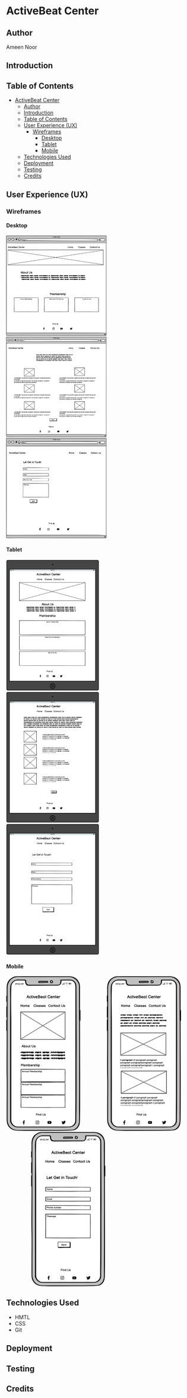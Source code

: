 # ActiveBeat Center

## Author

Ameen Noor

## Introduction

## Table of Contents

- [ActiveBeat Center](#activebeat-center)
  - [Author](#author)
  - [Introduction](#introduction)
  - [Table of Contents](#table-of-contents)
  - [User Experience (UX)](#user-experience-ux)
    - [Wireframes](#wireframes)
      - [Desktop](#desktop)
      - [Tablet](#tablet)
      - [Mobile](#mobile)
  - [Technologies Used](#technologies-used)
  - [Deployment](#deployment)
  - [Testing](#testing)
  - [Credits](#credits)

## User Experience (UX)
### Wireframes
#### Desktop

<img src="https://github.com/AmeenNoor/activeBeat-center/blob/main/assets/wireframes/HomePage.png" alt="Desktop 1" width="270px" height="270px"> <img src="https://github.com/AmeenNoor/activeBeat-center/blob/main/assets/wireframes/ClassesPage.png" alt="Desktop 2" width="270px" height="270px"> <img src="https://github.com/AmeenNoor/activeBeat-center/blob/main/assets/wireframes/ContactUsPage.png" alt="Desktop 3" width="270px" height="270px">

#### Tablet

<img src="https://github.com/AmeenNoor/activeBeat-center/blob/main/assets/wireframes/TabletPage1.png" alt="Tablet 1" width="250"> &nbsp; <img src="https://github.com/AmeenNoor/activeBeat-center/blob/main/assets/wireframes/TabletPage2.png" alt="Tablet 2" width="250"> &nbsp; <img src="https://github.com/AmeenNoor/activeBeat-center/blob/main/assets/wireframes/TabletPage3.png" alt="Tablet 3" width="250">

#### Mobile

<img src="https://github.com/AmeenNoor/activeBeat-center/blob/main/assets/wireframes/MobilePhonePage1.png" alt="Mobile 1" width="200"> &nbsp;&nbsp;&nbsp;&nbsp;&nbsp;&nbsp;&nbsp;&nbsp;&nbsp;&nbsp;&nbsp;&nbsp;&nbsp;&nbsp;&nbsp;&nbsp; <img src="https://github.com/AmeenNoor/activeBeat-center/blob/main/assets/wireframes/MobilePhonePage2.png" alt="Mobile 2" width="200"> &nbsp;&nbsp;&nbsp;&nbsp;&nbsp;&nbsp;&nbsp;&nbsp;&nbsp;&nbsp;&nbsp;&nbsp;&nbsp;&nbsp;&nbsp;&nbsp; <img src="https://github.com/AmeenNoor/activeBeat-center/blob/main/assets/wireframes/MobilePhonePage3.png" alt="Mobile 3" width="200">


## Technologies Used
- HMTL
- CSS
- Git
## Deployment

## Testing

## Credits
